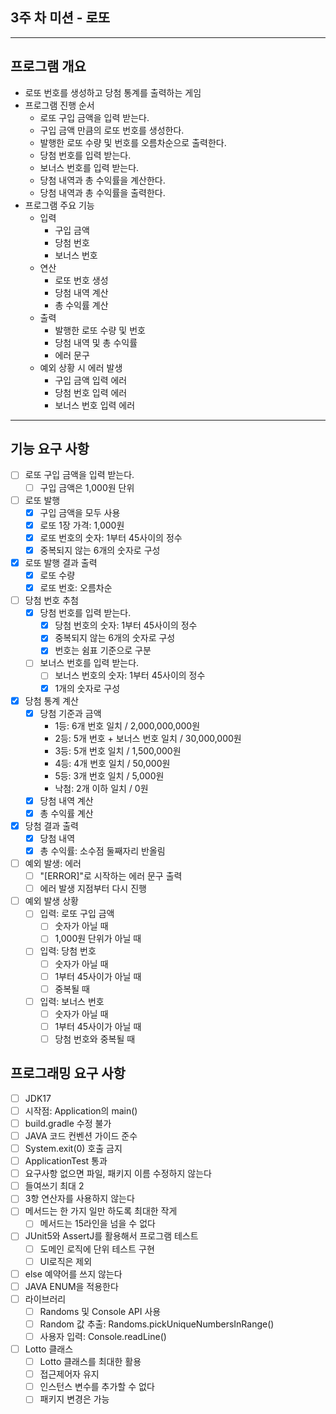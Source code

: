 ## 3주 차 미션 - 로또  

* * * * *  

## 프로그램 개요  

- 로또 번호를 생성하고 당첨 통계를 출력하는 게임  
- 프로그램 진행 순서
  - 로또 구입 금액을 입력 받는다.
  - 구입 금액 만큼의 로또 번호를 생성한다.
  - 발행한 로또 수량 및 번호를 오름차순으로 출력한다.
  - 당첨 번호를 입력 받는다.
  - 보너스 번호를 입력 받는다.
  - 당첨 내역과 총 수익률을 계산한다.
  - 당첨 내역과 총 수익률을 출력한다.
- 프로그램 주요 기능  
  - 입력
    - 구입 금액
    - 당첨 번호
    - 보너스 번호
  - 연산
    - 로또 번호 생성
    - 당첨 내역 계산
    - 총 수익률 계산
  - 출력
    - 발행한 로또 수량 및 번호
    - 당첨 내역 및 총 수익률
    - 에러 문구
  - 예외 상황 시 에러 발생
    - 구입 금액 입력 에러
    - 당첨 번호 입력 에러
    - 보너스 번호 입력 에러

* * * * *  

## 기능 요구 사항  
- [ ] 로또 구입 금액을 입력 받는다.
  - [ ] 구입 금액은 1,000원 단위
- [ ] 로또 발행
  - [x] 구입 금액을 모두 사용
  - [x] 로또 1장 가격: 1,000원
  - [x] 로또 번호의 숫자: 1부터 45사이의 정수
  - [x] 중복되지 않는 6개의 숫자로 구성
- [x] 로또 발행 결과 출력
  - [x] 로또 수량
  - [x] 로또 번호: 오름차순
- [ ] 당첨 번호 추첨
  - [x] 당첨 번호를 입력 받는다.
    - [x] 당첨 번호의 숫자: 1부터 45사이의 정수
    - [x] 중복되지 않는 6개의 숫자로 구성
    - [x] 번호는 쉼표 기준으로 구분
  - [ ] 보너스 번호를 입력 받는다.
    - [ ] 보너스 번호의 숫자: 1부터 45사이의 정수
    - [x] 1개의 숫자로 구성
- [x] 당첨 통계 계산
  - [x] 당첨 기준과 금액
    - 1등: 6개 번호 일치 / 2,000,000,000원
    - 2등: 5개 번호 + 보너스 번호 일치 / 30,000,000원
    - 3등: 5개 번호 일치 / 1,500,000원
    - 4등: 4개 번호 일치 / 50,000원
    - 5등: 3개 번호 일치 / 5,000원
    - 낙첨: 2개 이하 일치 / 0원
  - [x] 당첨 내역 계산
  - [x] 총 수익률 계산
- [x] 당첨 결과 출력
  - [x] 당첨 내역
  - [x] 총 수익률: 소수점 둘째자리 반올림
- [ ] 예외 발생: 에러
  - [ ] "[ERROR]"로 시작하는 에러 문구 출력
  - [ ] 에러 발생 지점부터 다시 진행
- [ ] 예외 발생 상황
  - [ ] 입력: 로또 구입 금액
    - [ ] 숫자가 아닐 때
    - [ ] 1,000원 단위가 아닐 때
  - [ ] 입력: 당첨 번호
    - [ ] 숫자가 아닐 때
    - [ ] 1부터 45사이가 아닐 때
    - [ ] 중복될 때
  - [ ] 입력: 보너스 번호
    - [ ] 숫자가 아닐 때
    - [ ] 1부터 45사이가 아닐 때
    - [ ] 당첨 번호와 중복될 때

## 프로그래밍 요구 사항  
- [ ] JDK17
- [ ] 시작점: Application의 main()
- [ ] build.gradle 수정 불가
- [ ] JAVA 코드 컨벤션 가이드 준수
- [ ] System.exit(0) 호출 금지
- [ ] ApplicationTest 통과
- [ ] 요구사항 없으면 파일, 패키지 이름 수정하지 않는다
- [ ] 들여쓰기 최대 2
- [ ] 3항 연산자를 사용하지 않는다
- [ ] 메서드는 한 가지 일만 하도록 최대한 작게
  - [ ] 메서드는 15라인을 넘을 수 없다
- [ ] JUnit5와 AssertJ를 활용해서 프로그램 테스트
  - [ ] 도메인 로직에 단위 테스트 구현
  - [ ] UI로직은 제외
- [ ] else 예약어를 쓰지 않는다
- [ ] JAVA ENUM을 적용한다
- [ ] 라이브러리
  - [ ] Randoms 및 Console API 사용 
  - [ ] Random 값 추출: Randoms.pickUniqueNumbersInRange()
  - [ ] 사용자 입력: Console.readLine()
- [ ] Lotto 클래스
  - [ ] Lotto 클래스를 최대한 활용
  - [ ] 접근제어자 유지
  - [ ] 인스턴스 변수를 추가할 수 없다
  - [ ] 패키지 변경은 가능